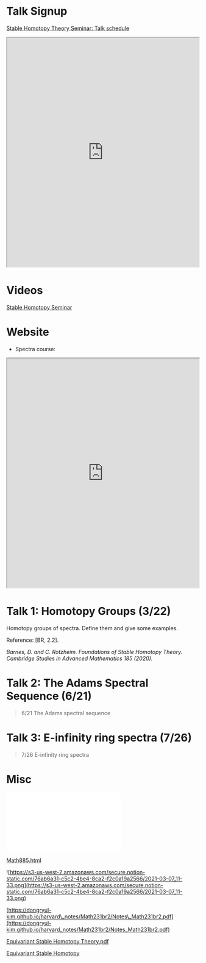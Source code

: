 # Talk Signup

[Stable Homotopy Theory Seminar: Talk schedule](https://docs.google.com/spreadsheets/d/12EPGmuyyhIWuT_mG3aGIOv9Bekxl96Y3gTmqZ7Iabqc/edit?usp=sharing&urp=gmail_link&gxids=7628)

<iframe width="100%" height="600px" src="https://docs.google.com/spreadsheets/d/12EPGmuyyhIWuT_mG3aGIOv9Bekxl96Y3gTmqZ7Iabqc/edit#gid=0"></iframe>

# Videos

[Stable Homotopy Seminar](https://www.youtube.com/playlist?list=PL2CKWJCxPcYB2YQ9qCmCIGV9b2azLEeOZ)

# Website

- Spectra course:
<iframe width="100%" height="600px" src="https://www.math.purdue.edu/~pvankoug/spectra/index.html"></iframe>

# Talk 1: Homotopy Groups (3/22)

Homotopy groups of spectra. Define them and give some examples.

Reference: \[BR, 2.2\].

*Barnes, D. and C. Rotzheim. Foundations of Stable Homotopy Theory. Cambridge Studies in Advanced Mathematics 185 (2020).*

# Talk 2: The Adams Spectral Sequence (6/21)

> 6/21 The Adams spectral sequence

# Talk 3: E-infinity ring spectra (7/26)

> 7/26 E-infinity ring spectra

# Misc

![Gregoric - SPECTRA ARE YOUR FRIENDS](attachments/Spectra%20are%20your%20friends.pdf)

[Math885.html](https://s3-us-west-2.amazonaws.com/secure.notion-static.com/129b33fc-6e44-454f-ac0d-eccb71513a91/Math885.html)

![https://s3-us-west-2.amazonaws.com/secure.notion-static.com/76ab6a31-c5c2-4be4-8ca2-f2c0a19a2566/2021-03-07_11-33.png](https://s3-us-west-2.amazonaws.com/secure.notion-static.com/76ab6a31-c5c2-4be4-8ca2-f2c0a19a2566/2021-03-07_11-33.png)

[](https://dongryul-kim.github.io/harvard_notes/Math231br2/Notes_Math231br2.pdf)[https://dongryul-kim.github.io/harvard\_notes/Math231br2/Notes\_Math231br2.pdf](https://dongryul-kim.github.io/harvard_notes/Math231br2/Notes_Math231br2.pdf)

[Equivariant Stable Homotopy Theory.pdf](https://s3-us-west-2.amazonaws.com/secure.notion-static.com/7961199f-a599-48e8-93bf-20bb7af661d6/Equivariant_Stable_Homotopy_Theory.pdf)

[Equivariant Stable Homotopy](https://www.notion.so/Equivariant-Stable-Homotopy-6e2b4b09dc2b44c6902cdfaee4d21856)